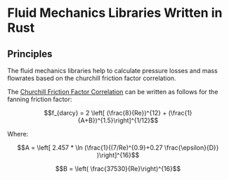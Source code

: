 # Fluid Mechanics Libraries Written in Rust

## Principles

The fluid mechanics libraries help to calculate pressure losses
and mass flowrates based on the churchill friction factor 
correlation. 

The [Churchill Friction Factor Correlation](
https://powderprocess.net/Tools_html/Piping/Churchill.html)
can be written as follows for the fanning friction factor:

$$f_{darcy} = 2 \left[ (\frac{8}{Re})^{12} + 
(\frac{1}{A+B})^{1.5}\right]^{1/12}$$

Where:

$$A = \left[ 2.457 * \ln (\frac{1}{(7/Re)^{0.9}+0.27 \frac{\epsilon}{D}}
)\right]^{16}$$


$$B = \left( \frac{37530}{Re}\right)^{16}$$


